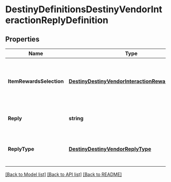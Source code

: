 # DestinyDefinitionsDestinyVendorInteractionReplyDefinition

## Properties
Name | Type | Description | Notes
------------ | ------------- | ------------- | -------------
**ItemRewardsSelection** | [**DestinyDestinyVendorInteractionRewardSelection**](Destiny.DestinyVendorInteractionRewardSelection.md) | The rewards granted upon responding to the vendor. | [optional] 
**Reply** | **string** | The localized text for the reply. | [optional] 
**ReplyType** | [**DestinyDestinyVendorReplyType**](Destiny.DestinyVendorReplyType.md) | An enum indicating the type of reply being made. | [optional] 

[[Back to Model list]](../README.md#documentation-for-models) [[Back to API list]](../README.md#documentation-for-api-endpoints) [[Back to README]](../README.md)


